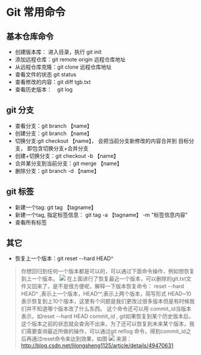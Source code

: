 # Git 常用命令

## 基本仓库命令
- 创建版本库： 进入目录，执行 git init
- 添加远程仓库：git remote origin 远程仓库地址
- 从远程仓库克隆：git clone 远程仓库地址
- 查看文件的状态 git status
- 查看修改的内容：git diff tgb.txt
- 查看历史版本：　git log

## git 分支

- 查看分支：git branch 【name】
- 创建分支：git branch  【name】
- 切换分支:git checkout 【name】， 会把当前分支新修改的内容合并到 目标分支， 即包含切换分支+合并分支
- 创建+切换分支：git checkout -b 【name】
- 合并某分支到当前分支：git merge 【name】
- 删除分支：git branch -d 【name】

## git 标签

-  新建一个tag: git tag 【tagname】
-  新建一个tag, 指定标签信息： git tag -a 【tagname】 -m "标签信息内容"
-  查看所有标签


## 其它
- 恢复上一个版本：git reset --hard HEAD^
> 你想回归到任何一个版本都是可以的，可以通过下面命令操作，例如想恢复到上一个版本。
![](index_files/a00c9935-742a-478d-9b1e-52f43a2ae227.png)
      在上面进行了恢复最近一个版本，可以删除的git.txt文件又回来了，是不是很方便呢，解释一下版本恢复命令： reset --hard HEAD^ ,表示上一个版本，HEAD^^,表示上两个版本，简写形式 HEAD~10表示恢复到上10个版本，这里有个问题是我们更改过很多版本但是有时候我们并不知道哪个版本改了什么东西。
      这个命令还可以用 commit_id当版本表示，如reset --hard HEAD commit_id ,
      git如果恢复到某个历史版本后，这个版本之前的状态就会查询不出来，为了还可以恢复到未来某个版本，我们需要查询最近所做的操作，可以通过git reflog 命令，得到commit_id之后再通过reset命令来达到效果，如图
![](index_files/bf2db87f-95eb-4028-8d92-c363046f12b2.png)
> 来源： http://blog.csdn.net/lilongsheng1125/article/details/49470631
